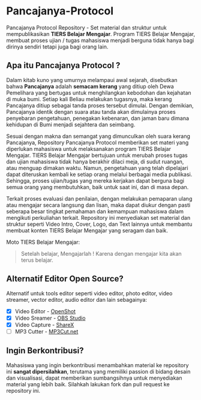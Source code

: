 # Pancajanya-Protocol
Pancajanya Protocol Repository - Set material dan struktur untuk mempublikasikan **TIERS Belajar Mengajar**. Program TIERS Belajar Mengajar, membuat proses ujian / tugas mahasiswa menjadi berguna tidak hanya bagi dirinya sendiri tetapi juga bagi orang lain.

## Apa itu Pancajanya Protocol ?
Dalam kitab kuno yang umurnya melampaui awal sejarah, disebutkan bahwa **Pancajanya** adalah **semacam kerang** yang ditiup oleh Dewa Pemelihara yang bertugas untuk menghilangkan kebodohan dan kejahatan di muka bumi. Setiap kali Beliau melakukan tugasnya, maka kerang Pancajanya ditiup sebagai tanda proses tersebut dimulai. Dengan demikian, Pancajanya identik dengan suara atau tanda akan dimulainya proses penyebaran pengetahuan, penegakan kebenaran, dan jaman baru dimana kehidupan di Bumi menjadi sejahtera dan seimbang.

Sesuai dengan makna dan semangat yang dimunculkan oleh suara kerang Pancajanya, Repository Pancajanya Protocol memberikan set materi yang diperlukan mahasiswa untuk melaksanakan program TIERS Belajar Mengajar. TIERS Belajar Mengajar bertujuan untuk merubah proses tugas dan ujian mahasiswa tidak hanya berakhir dilaci meja, di sudut ruangan, atau menguap dimakan waktu. Namun, pengetahuan yang telah dipelajari dapat diteruskan kembali ke setiap orang melalui berbagai media publikasi. Sehingga, proses ujian/tugas yang mereka kerjakan dapat berguna bagi semua orang yang membutuhkan, baik untuk saat ini, dan di masa depan.

Terkait proses evaluasi dan penilaian, dengan melakukan pemaparan ulang atau mengajar secara langsung dan lisan, maka dapat diukur dengan pasti seberapa besar tingkat pemahaman dan kemampuan mahasiswa dalam mengikuti perkuliahan terkait. Repository ini menyediakan set material dan struktur seperti Video Intro, Cover, Logo, dan Text lainnya untuk membantu membuat konten TIERS Belajar Mengajar yang seragam dan baik.

Moto TIERS Belajar Mengajar:

> Setelah belajar, Mengajarlah ! Karena dengan mengajar kita akan terus belajar.

## Alternatif Editor Open Source?
Alternatif untuk tools editor seperti video editor, photo editor, video streamer, vector editor, audio editor dan lain sebagainya:

- [x] Video Editor - [OpenShot](https://www.openshot.org/)
- [x] Video Sreamer - [OBS Studio](https://obsproject.com/)
- [X] Video Capture - [ShareX](https://getsharex.com/)
- [ ] MP3 Cutter - [MP3Cut.net](https://mp3cut.net/)

## Ingin Berkontribusi?
Mahasiswa yang ingin berkontribusi menambahkan material ke repository ini **sangat dipersilahkan**, terutama yang memiliki passion di bidang desain dan visualisasi, dapat memberikan sumbangsihnya untuk menyediakan material yang lebih baik. Silahkah lakukan fork dan pull request ke repository ini.
